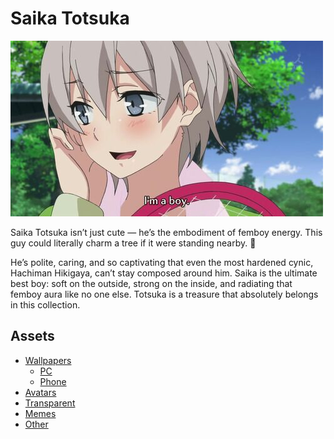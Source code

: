 # Saika Totsuka
![Best boy](other/1758145549.jpg)

Saika Totsuka isn’t just cute — he’s the embodiment of femboy energy. This guy could literally charm a tree if it were standing nearby. 🌸

He’s polite, caring, and so captivating that even the most hardened cynic, Hachiman Hikigaya, can’t stay composed around him. Saika is the ultimate best boy: soft on the outside, strong on the inside, and radiating that femboy aura like no one else. Totsuka is a treasure that absolutely belongs in this collection.

## Assets
- [Wallpapers](wallpapers)
  - [PC](wallpapers/pc/)
  - [Phone](wallpapers/phone/)
- [Avatars](avatars)
- [Transparent](transparent)
- [Memes](memes)
- [Other](other)

